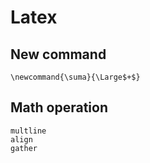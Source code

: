 # Latex

## New command
```
\newcommand{\suma}{\Large$+$}
```

## Math operation
```
multline
align
gather
```
